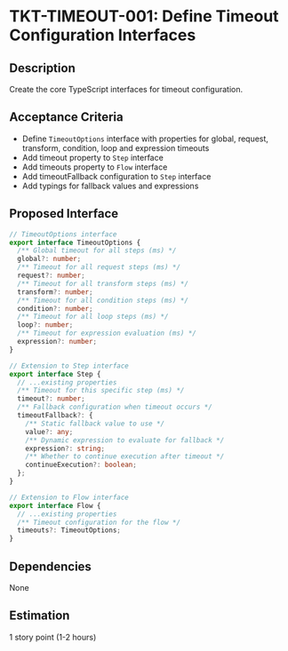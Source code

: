 # TKT-TIMEOUT-001: Define Timeout Configuration Interfaces

## Description
Create the core TypeScript interfaces for timeout configuration.

## Acceptance Criteria
- Define `TimeoutOptions` interface with properties for global, request, transform, condition, loop and expression timeouts
- Add timeout property to `Step` interface
- Add timeouts property to `Flow` interface
- Add timeoutFallback configuration to `Step` interface 
- Add typings for fallback values and expressions

## Proposed Interface

```typescript
// TimeoutOptions interface
export interface TimeoutOptions {
  /** Global timeout for all steps (ms) */
  global?: number;
  /** Timeout for all request steps (ms) */
  request?: number;
  /** Timeout for all transform steps (ms) */
  transform?: number;
  /** Timeout for all condition steps (ms) */
  condition?: number;
  /** Timeout for all loop steps (ms) */
  loop?: number;
  /** Timeout for expression evaluation (ms) */
  expression?: number;
}

// Extension to Step interface
export interface Step {
  // ...existing properties
  /** Timeout for this specific step (ms) */
  timeout?: number;
  /** Fallback configuration when timeout occurs */
  timeoutFallback?: {
    /** Static fallback value to use */
    value?: any;
    /** Dynamic expression to evaluate for fallback */
    expression?: string;
    /** Whether to continue execution after timeout */
    continueExecution?: boolean;
  };
}

// Extension to Flow interface
export interface Flow {
  // ...existing properties
  /** Timeout configuration for the flow */
  timeouts?: TimeoutOptions;
}
```

## Dependencies
None

## Estimation
1 story point (1-2 hours) 